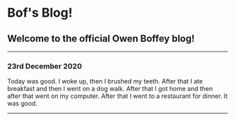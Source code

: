 # Bof's Blog!

## Welcome to the official Owen Boffey blog!

---

### 23rd December 2020

Today was good. I woke up, then I brushed my teeth. After that I ate breakfast and then I went on a dog walk. After that I got home and then after that went on my computer. After that I went to a restaurant for dinner. It was good.

---

